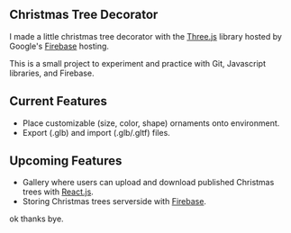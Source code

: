 ## Christmas Tree Decorator
I made a little christmas tree decorator with the [Three.js](https://threejs.org/) library hosted by Google's [Firebase](https://firebase.google.com/) hosting.

This is a small project to experiment and practice with Git, Javascript libraries, and Firebase.

## Current Features
* Place customizable (size, color, shape) ornaments onto environment.
* Export (.glb) and import (.glb/.gltf) files.

## Upcoming Features
* Gallery where users can upload and download published Christmas trees with [React.js](https://reactjs.org/). 
* Storing Christmas trees serverside with [Firebase](https://firebase.google.com/).

ok thanks bye.
